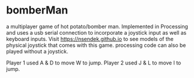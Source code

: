 # bomberMan
a multiplayer game of hot potato/bomber man. Implemented in Processing and uses a usb serial connection to incorporate a joystick input as well as keyboard inputs. Visit https://nsendek.github.io to see models of the physical joystick that comes with this game. processing code can also be played without a joystick. 

Player 1 used A & D to move W to jump. 
Player 2 used J & L to move I to jump. 
